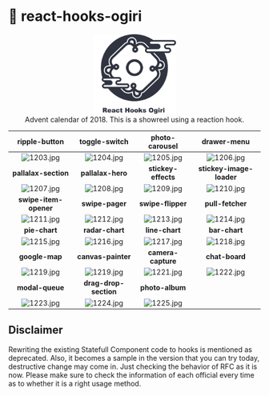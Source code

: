 # 🎄 react-hooks-ogiri

<div style="text-align: center;">
<img src="./logo.png" width="33%"><br/>
Advent calendar of 2018. This is a showreel using a reaction hook.
</div>

|ripple-button|toggle-switch|photo-carousel|drawer-menu|
|:-:|:-:|:-:|:-:|
|![1203.jpg](https://qiita-image-store.s3.amazonaws.com/0/59071/375a4aaf-c95c-0fd1-5348-e444eaa1a374.jpeg)|![1204.jpg](https://qiita-image-store.s3.amazonaws.com/0/59071/7d783e55-f89e-ff94-9f9a-012bbeb3d41a.jpeg)|![1205.jpg](https://qiita-image-store.s3.amazonaws.com/0/59071/384b0f5c-2115-6f28-3b6a-6e31135a2abb.jpeg)|![1206.jpg](https://qiita-image-store.s3.amazonaws.com/0/59071/90680c70-c3f7-2a19-1d0d-3eab23ab31cf.jpeg)|
|**pallalax-section**|**pallalax-hero**|**stickey-effects**|**stickey-image-loader**|
|![1207.jpg](https://qiita-image-store.s3.amazonaws.com/0/59071/182ca0d9-1e7c-fe1e-11b5-3ce9d1adca2e.jpeg)|![1208.jpg](https://qiita-image-store.s3.amazonaws.com/0/59071/de2a5314-e99d-585d-874d-920bb8dfef94.jpeg)|![1209.jpg](https://qiita-image-store.s3.amazonaws.com/0/59071/ead1f21a-ca6f-73cf-a1b9-a95fe12269dc.jpeg)|![1210.jpg](https://qiita-image-store.s3.amazonaws.com/0/59071/2cbca444-b4bf-fc77-3795-48cf36a3b626.jpeg)|
|**swipe-item-opener**|**swipe-pager**|**swipe-flipper**|**pull-fetcher**|
|![1211.jpg](https://qiita-image-store.s3.amazonaws.com/0/59071/daf1286c-5c42-2067-baa3-a1a6599db86a.jpeg)|![1212.jpg](https://qiita-image-store.s3.amazonaws.com/0/59071/a4b05357-d236-a545-de67-580650ce1392.jpeg)|![1213.jpg](https://qiita-image-store.s3.amazonaws.com/0/59071/03347af3-2602-d19d-d65f-4969d21ddd21.jpeg)|![1214.jpg](https://qiita-image-store.s3.amazonaws.com/0/59071/e5268ca2-5e34-de06-118c-704549a39d86.jpeg)|
|**pie-chart**|**radar-chart**|**line-chart**|**bar-chart**|
|![1215.jpg](https://qiita-image-store.s3.amazonaws.com/0/59071/caf146d3-3fbf-58d3-d73c-b99c3ed17bd3.jpeg)|![1216.jpg](https://qiita-image-store.s3.amazonaws.com/0/59071/f0ff7041-99b9-db49-60b0-eac3367608b3.jpeg)|![1217.jpg](https://qiita-image-store.s3.amazonaws.com/0/59071/3cf9586c-04de-5070-77ce-5745b35ccd43.jpeg)|![1218.jpg](https://qiita-image-store.s3.amazonaws.com/0/59071/4cdc17e2-8be8-4a2a-26f3-52bd9f075028.jpeg)|
|**google-map**|**canvas-painter**|**camera-capture**|**chat-board**|
|![1219.jpg](https://qiita-image-store.s3.amazonaws.com/0/59071/71a10ebf-7681-49ca-1c35-e949c58c9745.jpeg)|![1219.jpg](https://qiita-image-store.s3.amazonaws.com/0/59071/154394f0-2bbb-39c5-60a7-8104f4c9af98.jpeg)|![1221.jpg](https://qiita-image-store.s3.amazonaws.com/0/59071/ad7a0e95-e53c-aefb-fca0-c03074c9794d.jpeg)|![1222.jpg](https://qiita-image-store.s3.amazonaws.com/0/59071/8dc99b37-74f4-cc76-bb97-cff4872c14b7.jpeg)|
|**modal-queue**|**drag-drop-section**|**photo-album**|
|![1223.jpg](https://qiita-image-store.s3.amazonaws.com/0/59071/048ff04a-5e94-9f18-f7b5-3f3a47485833.jpeg)|![1224.jpg](https://qiita-image-store.s3.amazonaws.com/0/59071/83d7f050-1a54-b6e4-fada-f928000aefed.jpeg)|![1225.jpg](https://qiita-image-store.s3.amazonaws.com/0/59071/6d4be115-f35d-c070-9395-ed33796e6805.jpeg)|

## Disclaimer

Rewriting the existing Statefull Component code to hooks is mentioned as deprecated. 
Also, it becomes a sample in the version that you can try today, destructive change may come in. 
Just checking the behavior of RFC as it is now.
Please make sure to check the information of each official every time as to whether it is a right usage method.
